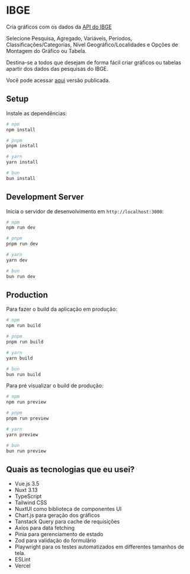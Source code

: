# IBGE

Cria gráficos com os dados da [API do IBGE](https://servicodados.ibge.gov.br/api/docs/agregados?versao=3)

Selecione Pesquisa, Agregado, Variáveis, Períodos, Classificações/Categorias, Nível Geográfico/Localidades e Opções de Montagem do Gráfico ou Tabela.

Destina-se a todos que desejam de forma fácil criar gráficos ou tabelas apartir dos dados das pesquisas do IBGE.

Você pode acessar [aqui](https://ibge.antoniozanotti.com/) versão publicada.

## Setup

Instale as dependências:

```bash
# npm
npm install

# pnpm
pnpm install

# yarn
yarn install

# bun
bun install
```

## Development Server

Inicia o servidor de desenvolvimento em `http://localhost:3000`:

```bash
# npm
npm run dev

# pnpm
pnpm run dev

# yarn
yarn dev

# bun
bun run dev
```

## Production

Para fazer o build da aplicação em produção:

```bash
# npm
npm run build

# pnpm
pnpm run build

# yarn
yarn build

# bun
bun run build
```

Para pré visualizar o build de produção:

```bash
# npm
npm run preview

# pnpm
pnpm run preview

# yarn
yarn preview

# bun
bun run preview
```
## Quais as tecnologias que eu usei?
- Vue.js 3.5
- Nuxt 3.13
- TypeScript
- Tailwind CSS
- NuxtUI como biblioteca de componentes UI
- Chart.js para geração dos gráficos
- Tanstack Query para cache de requisições
- Axios para data fetching
- Pinia para gerenciamento de estado
- Zod para validação do formulário
- Playwright para os testes automatizados em differentes tamanhos de tela.
- ESLint
- Vercel